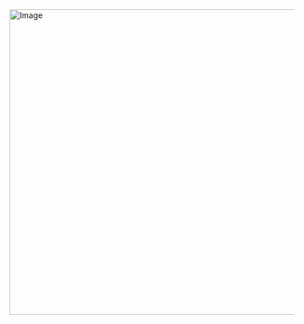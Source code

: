 <img width="960" height="540" alt="Image" src="https://github.com/user-attachments/assets/7f929c03-b3a5-4199-9fc1-b3f157afc82c" />

